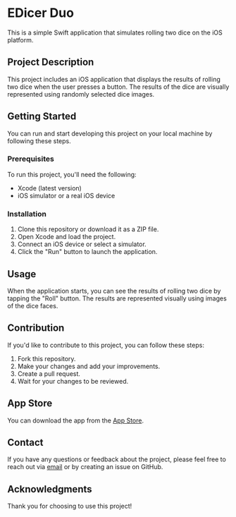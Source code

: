 # EDicer Duo

This is a simple Swift application that simulates rolling two dice on the iOS platform.

## Project Description

This project includes an iOS application that displays the results of rolling two dice when the user presses a button. The results of the dice are visually represented using randomly selected dice images.

## Getting Started

You can run and start developing this project on your local machine by following these steps.

### Prerequisites

To run this project, you'll need the following:

- Xcode (latest version)
- iOS simulator or a real iOS device

### Installation

1. Clone this repository or download it as a ZIP file.
2. Open Xcode and load the project.
3. Connect an iOS device or select a simulator.
4. Click the "Run" button to launch the application.

## Usage

When the application starts, you can see the results of rolling two dice by tapping the "Roll" button. The results are represented visually using images of the dice faces.

## Contribution

If you'd like to contribute to this project, you can follow these steps:

1. Fork this repository.
2. Make your changes and add your improvements.
3. Create a pull request.
4. Wait for your changes to be reviewed.

## App Store

You can download the app from the [App Store](https://apps.apple.com/us/app/edicer-duo/id6468953365).

## Contact

If you have any questions or feedback about the project, please feel free to reach out via [email](mailto:erdalkama@hotmail.com) or by creating an issue on GitHub.

## Acknowledgments

Thank you for choosing to use this project!

 
